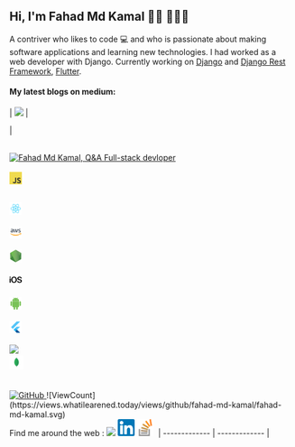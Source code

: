 
## Hi, I'm Fahad Md Kamal 👋🏻 👨🏻‍💻

A contriver who likes to code 💻 and who is passionate about making software applications and learning new technologies. I had worked as a web developer with Django. Currently working on <a href="https://www.djangoproject.com/">Django</a> and <a href="https://www.django-rest-framework.org/"> Django Rest Framework</a>, <a href="https://flutter.dev/">Flutter</a>.

#### My latest blogs on medium:

| <img src="https://github-readme-stats.vercel.app/api?username=fahad-md-kamal&&show_icons=true&title_color=ffffff&icon_color=bb2acf&text_color=daf7dc&bg_color=151515"> |

| <img width=700/><div align="left"><a href="https://stackoverflow.com/users/9183839/fahad-md-kamal">
<img src="https://stackoverflow.com/users/flair/9183839.png?theme=dark" width="208" height="58" alt="Fahad Md Kamal, Q&amp;A Full-stack devloper" title="Stack Overflow, Q&amp; Profile info"></a><br>
<code>
<img height="22" src="https://raw.githubusercontent.com/github/explore/80688e429a7d4ef2fca1e82350fe8e3517d3494d/topics/javascript/javascript.png">

<img height="22" src="https://raw.githubusercontent.com/github/explore/80688e429a7d4ef2fca1e82350fe8e3517d3494d/topics/react/react.png">

<img height="22" src="https://raw.githubusercontent.com/github/explore/80688e429a7d4ef2fca1e82350fe8e3517d3494d/topics/aws/aws.png">

<img height="22" src="https://raw.githubusercontent.com/github/explore/80688e429a7d4ef2fca1e82350fe8e3517d3494d/topics/nodejs/nodejs.png">

<img height="22" src="https://raw.githubusercontent.com/github/explore/80688e429a7d4ef2fca1e82350fe8e3517d3494d/topics/ios/ios.png">

<img height="22" src="https://raw.githubusercontent.com/github/explore/80688e429a7d4ef2fca1e82350fe8e3517d3494d/topics/android/android.png">

<img height="22" src="https://raw.githubusercontent.com/github/explore/80688e429a7d4ef2fca1e82350fe8e3517d3494d/topics/flutter/flutter.png">

<img height="22" src="https://avatars2.githubusercontent.com/u/52924476?s=200&v=4">
<img height="25" src="https://raw.githubusercontent.com/harshalrj25/MasterAssetsRepo/master/mongodb.png">
</code><br><br>

<a href="https://github.com/fahad-md-kamal">
<img src="https://img.shields.io/github/followers/fahad-md-kamal.svg?label=GitHub&style=social" alt="GitHub">
</a>![ViewCount](https://views.whatilearened.today/views/github/fahad-md-kamal/fahad-md-kamal.svg)<br> Find me around the web : 
<a href="mailto:faahad.hossain@gmail.com" alt="Contact me"><code><img  height="30" src="https://github.com/fahad-md-kamal/MasterAssetsRepo/blob/master/gmail.svg"></code></a>&nbsp;<a href="https://www.linkedin.com/in/fahad-hossain-1b8866120/" alt="Linkedin"><code><img  height="30" src="https://github.com/harshalrj25/MasterAssetsRepo/blob/master/linkedin.svg"></code></a>&nbsp;<a href="https://stackoverflow.com/users/7882093/harshal-jadhav?tab=profile" alt="Stack overflow"><code><img  height="30" src="https://github.com/harshalrj25/MasterAssetsRepo/blob/master/stackoverflow.png"></code></a>&nbsp;
| ------------- | ------------- |




